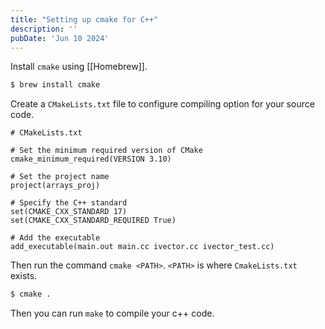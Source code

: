 ```yaml
---
title: "Setting up cmake for C++"
description: ''
pubDate: 'Jun 10 2024'
---
```


Install `cmake` using [[Homebrew]].

```sh
$ brew install cmake
```

Create a `CMakeLists.txt` file to configure compiling option for your source code.

```text
# CMakeLists.txt

# Set the minimum required version of CMake
cmake_minimum_required(VERSION 3.10)

# Set the project name
project(arrays_proj)

# Specify the C++ standard
set(CMAKE_CXX_STANDARD 17)
set(CMAKE_CXX_STANDARD_REQUIRED True)

# Add the executable
add_executable(main.out main.cc ivector.cc ivector_test.cc)
```

Then run the command `cmake <PATH>`. 
`<PATH>` is where `CmakeLists.txt` exists.

```sh
$ cmake .
```

Then you can run `make` to compile your c++ code.